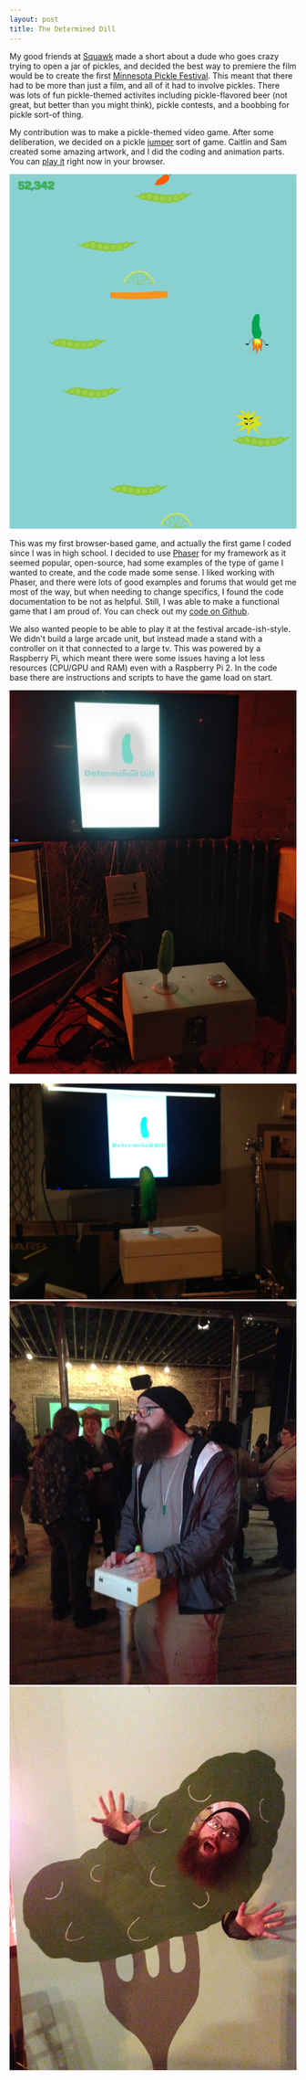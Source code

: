 ```yaml
---
layout: post
title: The Determined Dill
---
```


My good friends at [Squawk](//squawkproductions.com/) made a short about a dude who goes crazy trying to open a jar of pickles, and decided the best way to premiere the film would be to create the first [Minnesota Pickle Festival](//mnpicklefestival.com/).  This meant that there had to be more than just a film, and all of it had to involve pickles.  There was lots of fun pickle-themed activites including pickle-flavored beer (not great, but better than you might think), pickle contests, and a boobbing for pickle sort-of thing.

My contribution was to make a pickle-themed video game.  After some deliberation, we decided on a pickle [jumper](//en.wikipedia.org/wiki/Doodle_Jump) sort of game.  Caitlin and Sam created some amazing artwork, and I did the coding and animation parts.  You can [play it](//zzolo.org/determined-dill) right now in your browser.

[![Screenshot of Determined Dill](/images/projects/determined-dill.png)](//zzolo.org/determined-dill)

This was my first browser-based game, and actually the first game I coded since I was in high school.  I decided to use [Phaser](//phaser.io/) for my framework as it seemed popular, open-source, had some examples of the type of game I wanted to create, and the code made some sense.  I liked working with Phaser, and there were lots of good examples and forums that would get me most of the way, but when needing to change specifics, I found the code documentation to be not as helpful.  Still, I was able to make a functional game that I am proud of.  You can check out my [code on Github](https://github.com/zzolo/determined-dill).

We also wanted people to be able to play it at the festival arcade-ish-style.  We didn't build a large arcade unit, but instead made a stand with a controller on it that connected to a large tv.  This was powered by a Raspberry Pi, which meant there were some issues having a lot less resources (CPU/GPU and RAM) even with a Raspberry Pi 2.  In the code base there are instructions and scripts to have the game load on start.

![Determined Dill out in the world](/images/posts/pickle-03.JPG)

<div class="thumbnails cf">
  <a target="_blank" href="/images/posts/pickle-01.JPG"><img src="/images/posts/pickle-01.JPG" /></a>
  <a target="_blank" href="/images/posts/pickle-02.JPG"><img src="/images/posts/pickle-02.JPG" /></a>
  <a target="_blank" href="/images/posts/pickle-me.JPG"><img src="/images/posts/pickle-me.JPG" /></a>
</div>
